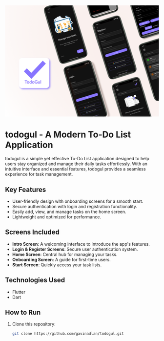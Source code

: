![Cover TodoGul](img/covertodogul.png)

# todogul - A Modern To-Do List Application

todogul is a simple yet effective To-Do List application designed to help users stay organized and manage their daily tasks effortlessly. With an intuitive interface and essential features, todogul provides a seamless experience for task management.

## Key Features

- User-friendly design with onboarding screens for a smooth start.
- Secure authentication with login and registration functionality.
- Easily add, view, and manage tasks on the home screen.
- Lightweight and optimized for performance.

## Screens Included

- **Intro Screen**: A welcoming interface to introduce the app's features.
- **Login & Register Screens**: Secure user authentication system.
- **Home Screen**: Central hub for managing your tasks.
- **Onboarding Screen**: A guide for first-time users.
- **Start Screen**: Quickly access your task lists.

## Technologies Used

- Flutter
- Dart

## How to Run

1. Clone this repository:
   ```bash
   git clone https://github.com/gavinadlan/todogul.git
   ```
